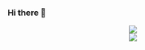 ### Hi there 👋
<p align="center">
  <img src="https://github-readme-stats.vercel.app/api?username=alaafarouk8&show_icons=true&theme=radical">
  <br>
  <img src="https://github-readme-stats.vercel.app/api/top-langs/?username=alaafarouk8&langs_count=8&show_icons=true&theme=radical">
  <br>
</p>
<!--
**alaafarouk8/alaafarouk8** is a ✨ _special_ ✨ repository because its `README.md` (this file) appears on your GitHub profile.

Here are some ideas to get you started:

- 🔭 I’m currently working on ...
- 🌱 I’m currently learning ...
- 👯 I’m looking to collaborate on ...
- 🤔 I’m looking for help with ...
- 💬 Ask me about ...
- 📫 How to reach me: ...
- 😄 Pronouns: ...
- ⚡ Fun fact: ...
-->
